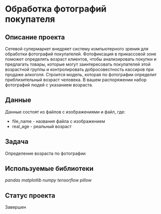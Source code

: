 # Обработка фотографий покупателя

## Описание проекта

Сетевой супермаркет внедряет систему компьютерного зрения для обработки фотографий покупателей. Фотофиксация в прикассовой зоне поможет определять возраст клиентов, чтобы анализировать покупки и предлагать товары, которые могут заинтересовать покупателей этой возрастной группы и контролировать добросовестность кассиров при продаже алкоголя. Строится модель, которая по фотографии определит приблизительный возраст человека. В вашем распоряжении набор фотографий людей с указанием возраста.

## Данные

Данные состоят из файлов с изображениями и файл, где:
- file_name - названия файла с изображением
- real_age - реальный возраст



## Задача

Определение возраста по фотографии

## Используемые библиотеки
*pandas* *matplotlib* *numpy* *tensorflow* *pillow*

## Статус проекта 

Завершен
